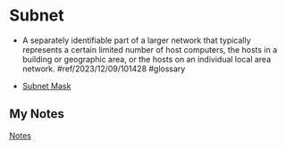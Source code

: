 # Subnet
- A separately identifiable part of a larger network that typically represents a certain limited number of host computers, the hosts in a building or geographic area, or the hosts on an individual local area network. #ref/2023/12/09/101428 #glossary

- [Subnet Mask](subnet-mask.md)
## My Notes
[Notes](mynotes/subnet-notes.md)
